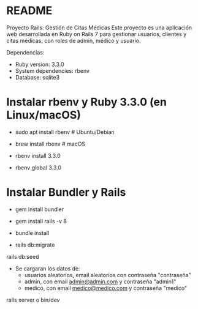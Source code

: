 # README

Proyecto Rails: Gestión de Citas Médicas
Este proyecto es una aplicación web desarrollada en Ruby on Rails 7 para gestionar usuarios, clientes y citas médicas, con roles de admin, médico y usuario.

Dependencias:
* Ruby version: 3.3.0
* System dependencies: rbenv
* Database: sqlite3

# Instalar rbenv y Ruby 3.3.0 (en Linux/macOS)
- sudo apt install rbenv  # Ubuntu/Debian

- brew install rbenv      # macOS

- rbenv install 3.3.0

- rbenv global 3.3.0

# Instalar Bundler y Rails
- gem install bundler

- gem install rails -v 8

- bundle install

- rails db:migrate

rails db:seed
* Se cargaran los datos de: 
    - usuarios aleatorios, email aleatorios con contraseña "contraseña"
    - admin, con email admin@admin.com y contraseña "admin1"
    - medico, con email medico@medico.com y contraseña "medico"

rails server o bin/dev
